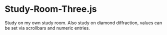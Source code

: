 # Study-Room-Three.js
Study on my own study room.
Also study on diamond diffraction, values can be set via scrollbars and numeric entries.
